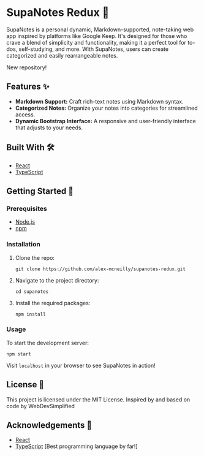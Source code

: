 # SupaNotes Redux 📝

SupaNotes is a personal dynamic, Markdown-supported, note-taking web app inspired by platforms like Google Keep. It's designed for those who crave a blend of simplicity and functionality, making it a perfect tool for to-dos, self-studying, and more. With SupaNotes, users can create categorized and easily rearrangeable notes.

New repository!

## Features ✨

- **Markdown Support:** Craft rich-text notes using Markdown syntax.
- **Categorized Notes:** Organize your notes into categories for streamlined access.
- **Dynamic Bootstrap Interface:** A responsive and user-friendly interface that adjusts to your needs.

## Built With 🛠

- [React](https://reactjs.org/)
- [TypeScript](https://www.typescriptlang.org/)

## Getting Started 🚀

### Prerequisites

- [Node.js](https://nodejs.org/)
- [npm](https://www.npmjs.com/)

### Installation

1. Clone the repo:
   ```
   git clone https://github.com/alex-mcneilly/supanotes-redux.git
   ```
2. Navigate to the project directory:
   ```
   cd supanotes
   ```
3. Install the required packages:
   ```
   npm install
   ```

### Usage

To start the development server:

```
npm start
```

Visit `localhost` in your browser to see SupaNotes in action!


## License 📄

This project is licensed under the MIT License. Inspired by and based on code by WebDevSimplified

## Acknowledgements 🙌

- [React](https://reactjs.org/)
- [TypeScript](https://www.typescriptlang.org/) [Best programming language by far!]
